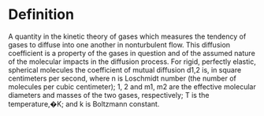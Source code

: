 # Definition

A quantity in the kinetic theory of gases which measures the tendency of
gases to diffuse into one another in nonturbulent flow. This diffusion
coefficient is a property of the gases in question and of the assumed
nature of the molecular impacts in the diffusion process. For rigid,
perfectly elastic, spherical molecules the coefficient of mutual
diffusion d1,2 is, in square centimeters per second, where n is
Loschmidt number (the number of molecules per cubic centimeter); 1, 2
and m1, m2 are the effective molecular diameters and masses of the two
gases, respectively; T is the temperature,�K; and k is Boltzmann
constant.

